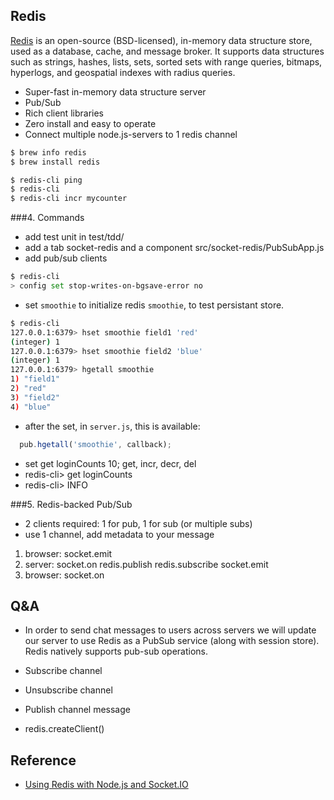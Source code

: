 ## Redis

[Redis](https://medium.com/@petehouston/install-and-config-redis-on-mac-os-x-via-homebrew-eb8df9a4f298) is an open-source (BSD-licensed), in-memory data structure store, used as a database, cache, and message broker. It supports data structures such as strings, hashes, lists, sets, sorted sets with range queries, bitmaps, hyperlogs, and geospatial indexes with radius queries.

- Super-fast in-memory data structure server
- Pub/Sub
- Rich client libraries
- Zero install and easy to operate
- Connect multiple node.js-servers to 1 redis channel

```bash
$ brew info redis
$ brew install redis
```

```bash
$ redis-cli ping
$ redis-cli
$ redis-cli incr mycounter
```

###4. Commands

- add test unit in test/tdd/
- add a tab socket-redis and a component src/socket-redis/PubSubApp.js
- add pub/sub clients

```bash
$ redis-cli
> config set stop-writes-on-bgsave-error no
```
- set `smoothie` to initialize redis `smoothie`, to test persistant store.

```bash
$ redis-cli
127.0.0.1:6379> hset smoothie field1 'red'
(integer) 1
127.0.0.1:6379> hset smoothie field2 'blue'
(integer) 1
127.0.0.1:6379> hgetall smoothie
1) "field1"
2) "red"
3) "field2"
4) "blue"
```
- after the set, in `server.js`, this is available:
```javascript
  pub.hgetall('smoothie', callback);
```

- set get loginCounts 10; get, incr, decr, del
- redis-cli> get loginCounts
- redis-cli> INFO 


###5. Redis-backed Pub/Sub

- 2 clients required: 1 for pub, 1 for sub (or multiple subs)
- use 1 channel, add metadata to your message

1. browser: socket.emit
1. server: 
  socket.on
  redis.publish
  redis.subscribe
  socket.emit
1. browser: socket.on  


## Q&A

- In order to send chat messages to users across servers we will update our server to use Redis as a PubSub service (along with session store). 
Redis natively supports pub-sub operations. 

- Subscribe channel
- Unsubscribe channel
- Publish channel message

- redis.createClient()
 

## Reference

- [Using Redis with Node.js and Socket.IO](https://scalegrid.io/blog/using-redis-with-node-js-and-socket-io/)